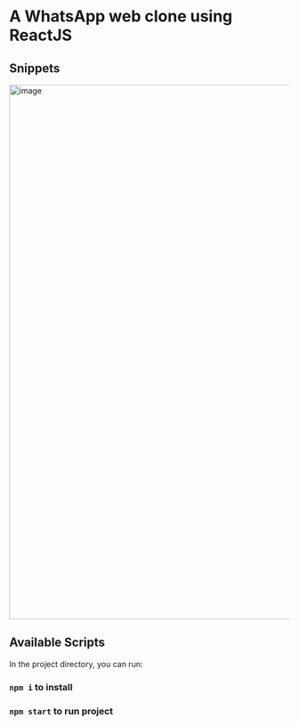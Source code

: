 # A WhatsApp web clone using ReactJS

## Snippets 
<img width="960" alt="image" src="https://user-images.githubusercontent.com/70996642/222915094-0d2ed2b7-944d-4740-aa40-2bde44facd25.png">

## Available Scripts

In the project directory, you can run:
### `npm i` to install 
### `npm start` to run project
